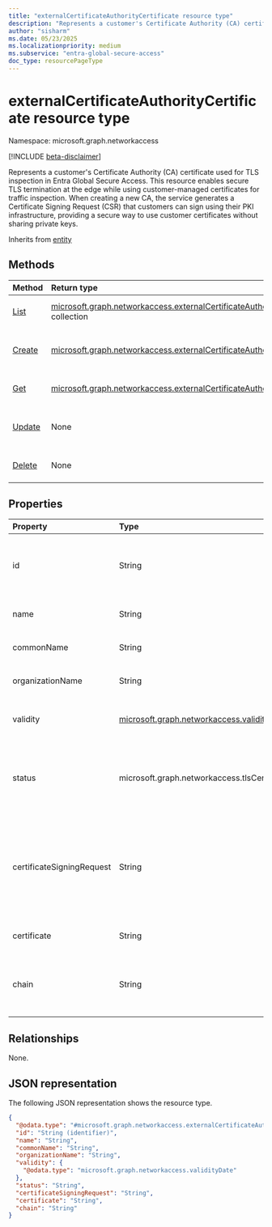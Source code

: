 ```yaml
---
title: "externalCertificateAuthorityCertificate resource type"
description: "Represents a customer's Certificate Authority (CA) certificate used for TLS inspection in Entra Global Secure Access. This enables secure TLS termination at the edge while using customer-managed certificates for traffic inspection."
author: "sisharm"
ms.date: 05/23/2025
ms.localizationpriority: medium
ms.subservice: "entra-global-secure-access"
doc_type: resourcePageType
---
```


# externalCertificateAuthorityCertificate resource type

Namespace: microsoft.graph.networkaccess

[!INCLUDE [beta-disclaimer](../../includes/beta-disclaimer.md)]

Represents a customer's Certificate Authority (CA) certificate used for TLS inspection in Entra Global Secure Access. This resource enables secure TLS termination at the edge while using customer-managed certificates for traffic inspection. When creating a new CA, the service generates a Certificate Signing Request (CSR) that customers can sign using their PKI infrastructure, providing a secure way to use customer certificates without sharing private keys.


Inherits from [entity](../resources/entity.md)

## Methods
|Method|Return type|Description|
|:---|:---|:---|
|[List](../api/networkaccess-tlstermination-list-externalcertificateauthoritycertificates.md)|[microsoft.graph.networkaccess.externalCertificateAuthorityCertificate](../resources/networkaccess-externalcertificateauthoritycertificate.md) collection|Get a list of the externalCertificateAuthorityCertificate objects and their properties.|
|[Create](../api/networkaccess-tlstermination-post-externalcertificateauthoritycertificates.md)|[microsoft.graph.networkaccess.externalCertificateAuthorityCertificate](../resources/networkaccess-externalcertificateauthoritycertificate.md)|Create a new externalCertificateAuthorityCertificate object and receive a Certificate Signing Request (CSR).|
|[Get](../api/networkaccess-externalcertificateauthoritycertificate-get.md)|[microsoft.graph.networkaccess.externalCertificateAuthorityCertificate](../resources/networkaccess-externalcertificateauthoritycertificate.md)|Get an externalCertificateAuthorityCertificate object.|
|[Update](../api/networkaccess-externalcertificateauthoritycertificate-update.md)|None|Update the properties of an externalCertificateAuthorityCertificate object, including uploading the signed certificate.|
|[Delete](../api/networkaccess-tlstermination-delete-externalcertificateauthoritycertificates.md)|None|Delete an externalCertificateAuthorityCertificate object.|

## Properties
|Property|Type|Description|
|:---|:---|:---|
|id|String|The unique identifier for the certificate authority. Inherits from [entity](../resources/entity.md). Read-only.|
|name|String|The display name of the certificate authority.|
|commonName|String|The common name (CN) field of the certificate.|
|organizationName|String|The organization name (O) field of the certificate.|
|validity|[microsoft.graph.networkaccess.validityDate](../resources/networkaccess-validitydate.md)|The validity period of the certificate, including start and end dates.|
|status|microsoft.graph.networkaccess.tlsCertificateStatus|The current status of the certificate. The possible values are: `csrGenerated`, `enrolling`, `active`, `unknownFutureValue`. Read-only.|
|certificateSigningRequest|String|The Certificate Signing Request (CSR) generated when creating the CA. This CSR should be signed using the customer's PKI infrastructure. Read-only.|
|certificate|String|The signed X.509 certificate in PEM format.|
|chain|String|The certificate chain in PEM format, containing all intermediate certificates up to the root CA.|

## Relationships
None.

## JSON representation
The following JSON representation shows the resource type.
<!-- {
  "blockType": "resource",
  "keyProperty": "id",
  "@odata.type": "microsoft.graph.networkaccess.externalCertificateAuthorityCertificate",
  "openType": false
}
-->
``` json
{
  "@odata.type": "#microsoft.graph.networkaccess.externalCertificateAuthorityCertificate",
  "id": "String (identifier)",
  "name": "String",
  "commonName": "String",
  "organizationName": "String",
  "validity": {
    "@odata.type": "microsoft.graph.networkaccess.validityDate"
  },
  "status": "String",
  "certificateSigningRequest": "String",
  "certificate": "String",
  "chain": "String"
}
